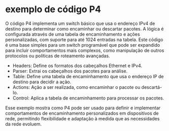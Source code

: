 # exemplo de código P4

O código P4 implementa um switch básico que usa o endereço IPv4 de destino para determinar como encaminhar ou descartar pacotes.
A lógica é configurada através de uma tabela de encaminhamento e ações personalizadas, com suporte para até 1024 entradas na tabela.
Este código é uma base simples para um switch programável que pode ser expandido para incluir comportamentos mais complexos, como manipulação de outros protocolos ou políticas de roteamento avançadas.

- Headers: Define os formatos dos cabeçalhos Ethernet e IPv4.
- Parser: Extrai os cabeçalhos dos pacotes para análise.
- Table: Define uma tabela de encaminhamento que usa o endereço IP de destino para decidir a ação.
- Actions: Ação a ser realizada, como encaminhar o pacote ou descartá-lo.
- Control: Aplica a tabela de encaminhamento para processar os pacotes.

Esse exemplo mostra como P4 pode ser usado para definir e implementar comportamentos de encaminhamento personalizados em dispositivos de rede, permitindo flexibilidade e adaptação à medida que as necessidades da rede evoluem.